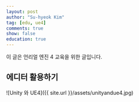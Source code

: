 ```yaml
---
layout: post
author: "Su-hyeok Kim"
tag: [edu, ue4]
comments: true
show: false
education: true
---
```


 이 글은 언리얼 엔진 4 교육을 위한 글입니다.

## 에디터 활용하기

 ![Unity 와 UE4]({{ site.url }}/assets/unityandue4.jpg)
